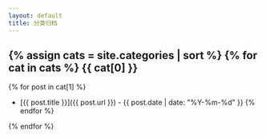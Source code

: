 ```yaml
---
layout: default
title: 分类归档
---
```


<!-- markdownlint-disable MD041 -->

{% assign cats = site.categories | sort %}
{% for cat in cats %}
{{ cat[0] }}
----------

{% for post in cat[1] %}
- [{{ post.title }}]({{ post.url }}) - {{ post.date | date: "%Y-%m-%d" }}
{% endfor %}

{% endfor %}
